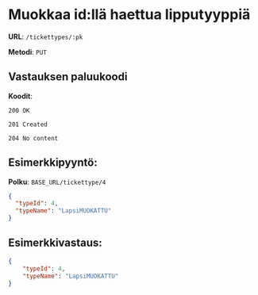 # Muokkaa id:llä haettua lipputyyppiä

**URL**: `/tickettypes/:pk`

**Metodi**: `PUT`

## Vastauksen paluukoodi

**Koodit**:

`200 OK`

`201 Created`

`204 No content`

## Esimerkkipyyntö:

**Polku**: `BASE_URL/tickettype/4`

```json
{
  "typeId": 4,
  "typeName": "LapsiMUOKATTU"
}

```

## Esimerkkivastaus:

```json
{
    "typeId": 4,
    "typeName": "LapsiMUOKATTU"
}

```

